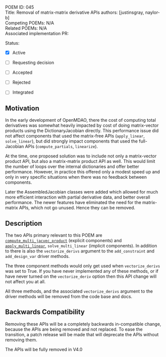 POEM ID: 045  
Title: Removal of matrix-matrix derivative APIs
authors: [justinsgray, naylor-b]  
Competing POEMs: N/A  
Related POEMs: N/A  
Associated implementation PR:

Status:

- [x] Active
- [ ] Requesting decision
- [ ] Accepted
- [ ] Rejected
- [ ] Integrated


Motivation
----------

In the early development of OpenMDAO, there the cost of computing total derivatives was somewhat heavily impacted by cost of doing matrix-vector products using the DictionaryJacobian directly. 
This performance issue did not affect components that used the matrix-free APIs (`apply_linear`, `solve_linear`), but did strongly impact components that used the full-Jacobian APIs (`compute_partials`, `linearize`). 

At the time, one proposed solution was to include not only a matrix-vector product API, but also a matrix-matrix product API as well. 
This would limit the number of loops over the internal dictionaries and offer better performance. 
However, in practice this offered only a modest speed up and only in very specific situations when there was no feedback between components. 

Later the AssembledJacobian classes were added which allowed for much more efficient interaction with partial derivative data, and better overall performance. 
The newer features have eliminated the need for the matrix-matrix APIs, which not go unused. 
Hence they can be removed.  

Description
-----------

The two APIs primary relevant to this POEM are [`compute_multi_jacvec_product`](http://openmdao.org/twodocs/versions/3.9.1/features/core_features/defining_components/explicitcomp.html?highlight=vectorize_derivs#explicitcomponent-methods) (explicit components) and [`apply_multi_linear`](http://openmdao.org/twodocs/versions/3.9.1/features/core_features/defining_components/implicitcomp.html?highlight=vectorize_derivs#implicitcomponent-methods), `solve_multi_linear` (implicit components). 
In addition to there is also the `vectorize_derivs` argument to the `add_constraint` and `add_design_var` driver methods. 

The three component methods would only get used when `vectorize_derivs` was set to True. 
If you have never implemented any of these methods, or if have never turned on the `vectorize_deriv` option then this API change will not affect you at all. 

All three methods, and the associated `vectorize_derivs` argument to the driver methods will be removed from the code base and docs. 


Backwards Compatibility
------------------------

Removing these APIs will be a completely backwards in-compatible change, 
because the APIs are being removed and not replaced. 
To ease the transition, a patch release will be made that will deprecate the APIs without removing them. 

The APIs will be fully removed in V4.0
